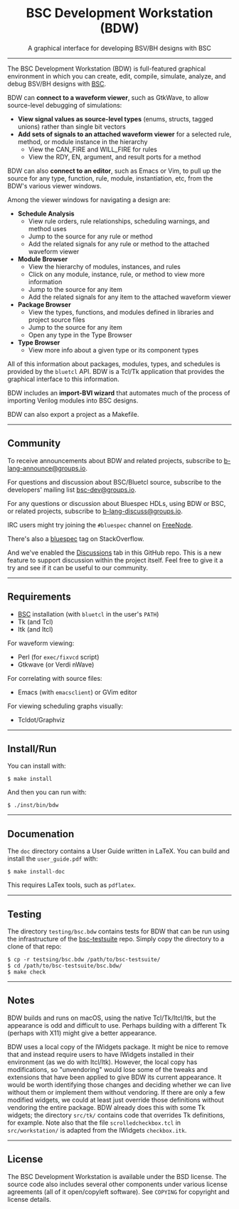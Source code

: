<div class="title-block" style="text-align: center;" align="center">

# BSC Development Workstation (BDW)

A graphical interface for developing BSV/BH designs with BSC

---

</div>

The BSC Development Workstation (BDW) is full-featured graphical
environment in which you can create, edit, compile, simulate,
analyze, and debug BSV/BH designs with [BSC].

BDW can **connect to a waveform viewer**, such as GtkWave, to allow
source-level debugging of simulations:
* **View signal values as source-level types**
  (enums, structs, tagged unions) rather than single bit vectors
* **Add sets of signals to an attached waveform viewer**
  for a selected rule, method, or module instance in the hierarchy
  * View the CAN_FIRE and WILL_FIRE for rules
  * View the RDY, EN, argument, and result ports for a method

BDW can also **connect to an editor**, such as Emacs or Vim, to
pull up the source for any type, function, rule, module,
instantiation, etc, from the BDW's various viewer windows.

Among the viewer windows for navigating a design are:

* **Schedule Analysis**
  * View rule orders, rule relationships, scheduling warnings, and method uses
  * Jump to the source for any rule or method
  * Add the related signals for any rule or method to the attached waveform viewer
* **Module Browser**
  * View the hierarchy of modules, instances, and rules
  * Click on any module, instance, rule, or method to view more information
  * Jump to the source for any item
  * Add the related signals for any item to the attached waveform viewer
* **Package Browser**
  * View the types, functions, and modules defined in libraries and project source files
  * Jump to the source for any item
  * Open any type in the Type Browser 
* **Type Browser**
  * View more info about a given type or its component types

All of this information about packages, modules, types, and schedules
is provided by the `bluetcl` API. BDW is a Tcl/Tk application that provides
the graphical interface to this information.

BDW includes an **import-BVI wizard** that automates much of the process
of importing Verilog modules into BSC designs.

BDW can also export a project as a Makefile.

[bsc]: https://github.com/B-Lang-org/bsc

---

## Community

To receive announcements about BDW and related projects, subscribe to
[b-lang-announce@groups.io](https://groups.io/g/b-lang-announce).

For questions and discussion about BSC/Bluetcl source, subscribe to the
developers' mailing list [bsc-dev@groups.io](https://groups.io/g/bsc-dev).

For any questions or discussion about Bluespec HDLs, using BDW or BSC, or
related projects, subscribe to [b-lang-discuss@groups.io](https://groups.io/g/b-lang-discuss).

IRC users might try joining the `#bluespec` channel on [FreeNode](https://freenode.net).

There's also a [bluespec](https://stackoverflow.com/questions/tagged/bluespec)
tag on StackOverflow.

And we've enabled the [Discussions](https://github.com/B-Lang-org/bsc/discussions)
tab in this GitHub repo.
This is a new feature to support discussion within the project itself.
Feel free to give it a try and see if it can be useful to our community.

---

## Requirements

* [BSC] installation (with `bluetcl` in the user's `PATH`)
* Tk (and Tcl)
* Itk (and Itcl)

For waveform viewing:
* Perl (for `exec/fixvcd` script)
* Gtkwave (or Verdi nWave)

For correlating with source files:
* Emacs (with `emacsclient`) or GVim editor

For viewing scheduling graphs visually:
* Tcldot/Graphviz

---

## Install/Run

You can install with:

    $ make install

And then you can run with:

    $ ./inst/bin/bdw

---

## Documenation

The `doc` directory contains a User Guide written in LaTeX.
You can build and install the `user_guide.pdf` with:

    $ make install-doc

This requires LaTex tools, such as `pdflatex`.

---

## Testing

The directory `testing/bsc.bdw` contains tests for BDW that can be run
using the infrastructure of the [bsc-testsuite] repo.  Simply copy the
directory to a clone of that repo:

    $ cp -r testsing/bsc.bdw /path/to/bsc-testsuite/
    $ cd /path/to/bsc-testsuite/bsc.bdw/
    $ make check

[bsc-testsuite]: https://github.com/B-Lang-org/bsc-testsuite

---

## Notes

BDW builds and runs on macOS, using the native Tcl/Tk/Itcl/Itk, but
the appearance is odd and difficult to use.  Perhaps building with a
different Tk (perhaps with X11) might give a better appearance.

BDW uses a local copy of the IWidgets package.
It might be nice to remove that and instead require users to have
IWidgets installed in their environment (as we do with Itcl/Itk).
However, the local copy has modifications, so "unvendoring" would
lose some of the tweaks and extensions that have been applied to
give BDW its current appearance.
It would be worth identifying those changes and deciding whether
we can live without them or implement them without vendoring.
If there are only a few modified widgets, we could at least just
override those definitions without vendoring the entire package.
BDW already does this with some Tk widgets; the directory `src/tk/`
contains code that overrides Tk definitions, for example.
Note also that the file `scrolledcheckbox.tcl` in `src/workstation/`
is adapted from the IWidgets `checkbox.itk`.

---

## License

The BSC Development Workstation is available under the BSD license.
The source code also includes several other components under various
license agreements (all of it open/copyleft software).
See `COPYING` for copyright and license details.
